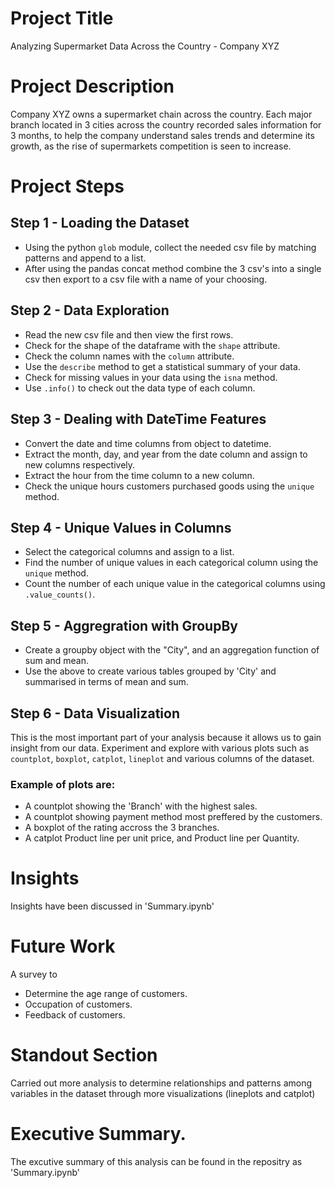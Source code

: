 # Project Title
Analyzing Supermarket Data Across the Country - Company XYZ

# Project Description
Company XYZ owns a supermarket chain across the country. Each major branch located in 3 cities across the country recorded sales information for 3 months, to help the company understand sales trends and determine its growth, as the rise of supermarkets competition is seen to increase.

# Project Steps

## Step 1 - Loading the Dataset
- Using the python `glob` module, collect the needed csv file by matching patterns and append to a list. 
- After using the pandas concat method combine the 3 csv's into a single csv then export to a csv file with a name of your choosing.

## Step 2 - Data Exploration
- Read the new csv file and then view the first rows.
- Check for the shape of the dataframe with the `shape` attribute.
- Check the column names with the `column` attribute.
- Use the `describe` method to get a statistical summary of your data.
- Check for missing values in your data using the `isna` method.
- Use `.info()` to check out the data type of each column.

## Step 3 - Dealing with DateTime Features
- Convert the date and time columns from object to datetime.
- Extract the month, day, and year from the date column and assign to new columns respectively.
- Extract the hour from the time column to a new column.
- Check the unique hours customers purchased goods using the `unique` method.

## Step 4 - Unique Values in Columns
- Select the categorical columns and assign to a list.
- Find the number of unique values in each categorical column using the `unique` method.
- Count the number of each unique value in the categorical columns using `.value_counts()`.

## Step 5 - Aggregration with GroupBy
- Create a groupby object with the "City", and an aggregation function of sum and mean.
- Use the above to create various tables grouped by 'City' and summarised in terms of mean and sum.

## Step 6 - Data Visualization
This is the most important part of your analysis because it allows us to gain insight from our data.
Experiment and explore with various plots such as `countplot`, `boxplot`, `catplot`, `lineplot` and various columns of the dataset.
### Example of plots are:
- A countplot showing the 'Branch' with the highest sales.
- A countplot showing payment method most preffered by the customers.
- A boxplot of the rating accross the 3 branches.
- A catplot Product line per unit price, and Product line per Quantity.


# Insights
Insights have been discussed in 'Summary.ipynb'

# Future Work

A survey to 
- Determine the age range of customers.
- Occupation of customers.
- Feedback of customers.


# Standout Section

Carried out more analysis to determine relationships and patterns among variables in the dataset through more visualizations (lineplots and catplot)

# Executive Summary.

The excutive summary of this analysis can be found in the repositry as 'Summary.ipynb'
